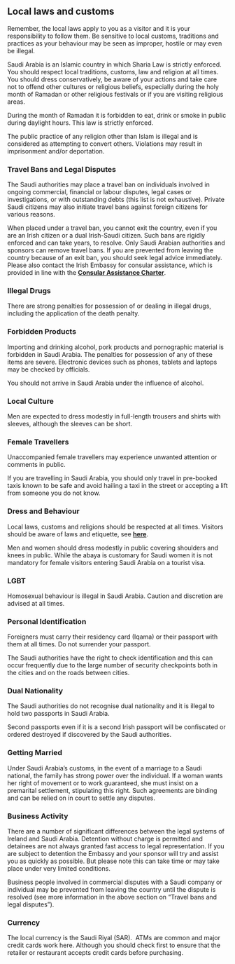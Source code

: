 ## Local laws and customs

Remember, the local laws apply to you as a visitor and it is your responsibility to follow them. Be sensitive to local customs, traditions and practices as your behaviour may be seen as improper, hostile or may even be illegal.

Saudi Arabia is an Islamic country in which Sharia Law is strictly enforced. You should respect local traditions, customs, law and religion at all times. You should dress conservatively, be aware of your actions and take care not to offend other cultures or religious beliefs, especially during the holy month of Ramadan or other religious festivals or if you are visiting religious areas.

During the month of Ramadan it is forbidden to eat, drink or smoke in public during daylight hours. This law is strictly enforced.

The public practice of any religion other than Islam is illegal and is considered as attempting to convert others. Violations may result in imprisonment and/or deportation.

### **Travel Bans and Legal Disputes**

The Saudi authorities may place a travel ban on individuals involved in ongoing commercial, financial or labour disputes, legal cases or investigations, or with outstanding debts (this list is not exhaustive). Private Saudi citizens may also initiate travel bans against foreign citizens for various reasons.

When placed under a travel ban, you cannot exit the country, even if you are an Irish citizen or a dual Irish-Saudi citizen. Such bans are rigidly enforced and can take years, to resolve. Only Saudi Arabian authorities and sponsors can remove travel bans. If you are prevented from leaving the country because of an exit ban, you should seek legal advice immediately. Please also contact the Irish Embassy for consular assistance, which is provided in line with the [**Consular Assistance Charter**](https://www.ireland.ie/en/dfa/overseas-travel/assistance-abroad/consular-assistance-charter/).

### **Illegal Drugs**

There are strong penalties for possession of or dealing in illegal drugs, including the application of the death penalty.

### **Forbidden Products**

Importing and drinking alcohol, pork products and pornographic material is forbidden in Saudi Arabia. The penalties for possession of any of these items are severe. Electronic devices such as phones, tablets and laptops may be checked by officials.

You should not arrive in Saudi Arabia under the influence of alcohol.

### **Local Culture**

Men are expected to dress modestly in full-length trousers and shirts with sleeves, although the sleeves can be short.

### **Female Travellers**

Unaccompanied female travellers may experience unwanted attention or comments in public.

If you are travelling in Saudi Arabia, you should only travel in pre-booked taxis known to be safe and avoid hailing a taxi in the street or accepting a lift from someone you do not know.

### **Dress and Behaviour**

Local laws, customs and religions should be respected at all times. Visitors should be aware of laws and etiquette, see [**here**](https://www.visitsaudi.com/en/laws-and-etiquette.html).

Men and women should dress modestly in public covering shoulders and knees in public. While the abaya is customary for Saudi women it is not mandatory for female visitors entering Saudi Arabia on a tourist visa.

### **LGBT**

Homosexual behaviour is illegal in Saudi Arabia. Caution and discretion are advised at all times.

### **Personal Identification**

Foreigners must carry their residency card (Iqama) or their passport with them at all times. Do not surrender your passport.

The Saudi authorities have the right to check identification and this can occur frequently due to the large number of security checkpoints both in the cities and on the roads between cities.

### **Dual Nationality**

The Saudi authorities do not recognise dual nationality and it is illegal to hold two passports in Saudi Arabia.

Second passports even if it is a second Irish passport will be confiscated or ordered destroyed if discovered by the Saudi authorities.

### **Getting Married**

Under Saudi Arabia’s customs, in the event of a marriage to a Saudi national, the family has strong power over the individual. If a woman wants her right of movement or to work guaranteed, she must insist on a premarital settlement, stipulating this right. Such agreements are binding and can be relied on in court to settle any disputes.

### **Business Activity**

There are a number of significant differences between the legal systems of Ireland and Saudi Arabia. Detention without charge is permitted and detainees are not always granted fast access to legal representation. If you are subject to detention the Embassy and your sponsor will try and assist you as quickly as possible. But please note this can take time or may take place under very limited conditions.

Business people involved in commercial disputes with a Saudi company or individual may be prevented from leaving the country until the dispute is resolved (see more information in the above section on “Travel bans and legal disputes”).

### **Currency**

The local currency is the Saudi Riyal (SAR).  ATMs are common and major credit cards work here. Although you should check first to ensure that the retailer or restaurant accepts credit cards before purchasing.